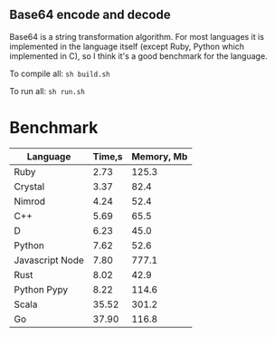 Base64 encode and decode
------------------------

Base64 is a string transformation algorithm. For most languages it is implemented in the language itself (except Ruby, Python which implemented in C), so I think it's a good benchmark for the language.

To compile all: `sh build.sh`

To run all: `sh run.sh`

# Benchmark

| Language        | Time,s  | Memory, Mb |
| --------------- | ------- | ---------- |
| Ruby            | 2.73    | 125.3      |
| Crystal         | 3.37    | 82.4       |
| Nimrod          | 4.24    | 52.4       |
| C++             | 5.69    | 65.5       |
| D               | 6.23    | 45.0       |
| Python          | 7.62    | 52.6       |
| Javascript Node | 7.80    | 777.1      |
| Rust            | 8.02    | 42.9       |
| Python Pypy     | 8.22    | 114.6      |
| Scala           | 35.52   | 301.2      |
| Go              | 37.90   | 116.8      |
